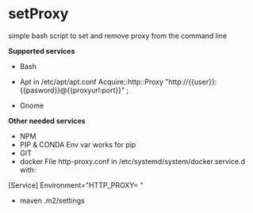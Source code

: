 # setProxy
simple bash script to set and remove proxy from the command line

**Supported services**

* Bash
* Apt
in /etc/apt/apt.conf
Acquire::http::Proxy "http://{{user}}:{{pasword}}@{{proxyurl:port}}" ;

* Gnome

**Other needed services**

* NPM
* PIP & CONDA
Env var works for pip
* GIT
* docker
File http-proxy.conf in /etc/systemd/system/docker.service.d with:

[Service]
Environment="HTTP_PROXY=  "

* maven
.m2/settings
